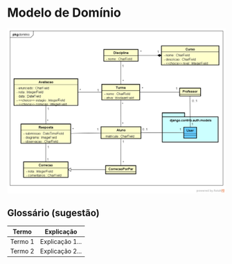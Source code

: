 # Modelo de Domínio

![Modelo de Domínio - versão 1.0](dominio_v1.png)

## Glossário (sugestão)

|  Termo  |  Explicação  |
| ------- | ------------ |
| Termo 1 | Explicação 1... |
| Termo 2 | Explicação 2... |